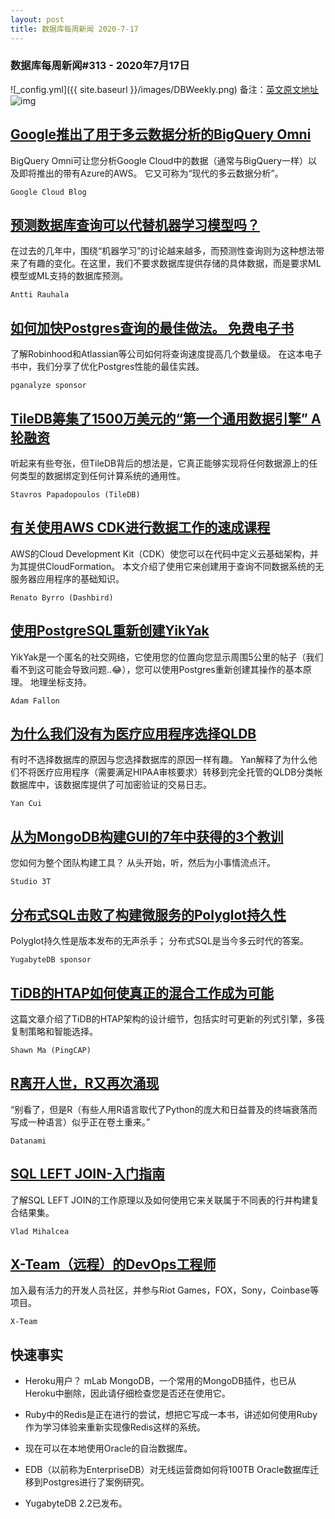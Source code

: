 ```yaml
---
layout: post
title: 数据库每周新闻 2020-7-17
---
```

### 数据库每周新闻#313 - 2020年7月17日
![_config.yml]({{ site.baseurl }}/images/DBWeekly.png)
备注：[英文原文地址](https://dbweekly.com/issues/313)
![img](https://res.cloudinary.com/cpress/image/upload/w_1280,e_sharpen:60/v1594984913/d5oganpdrbc9hedmbr2x.png)


## [Google推出了用于多云数据分析的BigQuery Omni](https://dbweekly.com/link/92058/web)
BigQuery Omni可让您分析Google Cloud中的数据（通常与BigQuery一样）以及即将推出的带有Azure的AWS。 它又可称为“现代的多云数据分析”。

`Google Cloud Blog`


## [预测数据库查询可以代替机器学习模型吗？ ](https://dbweekly.com/link/92059/web)
在过去的几年中，围绕“机器学习”的讨论越来越多，而预测性查询则为这种想法带来了有趣的变化。在这里，我们不要求数据库提供存储的具体数据，而是要求ML模型或ML支持的数据库预测。

`Antti Rauhala`


## [如何加快Postgres查询的最佳做法。 免费电子书](https://dbweekly.com/link/91945/web)
了解Robinhood和Atlassian等公司如何将查询速度提高几个数量级。 在这本电子书中，我们分享了优化Postgres性能的最佳实践。

`pganalyze sponsor`


## [TileDB筹集了1500万美元的“第一个通用数据引擎” A轮融资](https://dbweekly.com/link/92060/web)
听起来有些夸张，但TileDB背后的想法是，它真正能够实现将任何数据源上的任何类型的数据绑定到任何计算系统的通用性。

`Stavros Papadopoulos (TileDB)`


## [有关使用AWS CDK进行数据工作的速成课程](https://dbweekly.com/link/92067/web)
AWS的Cloud Development Kit（CDK）使您可以在代码中定义云基础架构，并为其提供CloudFormation。 本文介绍了使用它来创建用于查询不同数据系统的无服务器应用程序的基础知识。

`Renato Byrro (Dashbird)`


## [使用PostgreSQL重新创建YikYak ](https://dbweekly.com/link/92068/web)
YikYak是一个匿名的社交网络，它使用您的位置向您显示周围5公里的帖子（我们看不到这可能会导致问题..😂），您可以使用Postgres重新创建其操作的基本原理。 地理坐标支持。

`Adam Fallon`


## [为什么我们没有为医疗应用程序选择QLDB](https://dbweekly.com/link/92069/web)
有时不选择数据库的原因与您选择数据库的原因一样有趣。 Yan解释了为什么他们不将医疗应用程序（需要满足HIPAA审核要求）转移到完全托管的QLDB分类帐数据库中，该数据库提供了可加密验证的交易日志。

`Yan Cui`


## [从为MongoDB构建GUI的7年中获得的3个教训](https://dbweekly.com/link/92071/web)
您如何为整个团队构建工具？ 从头开始，听，然后为小事情流点汗。

`Studio 3T`


## [分布式SQL击败了构建微服务的Polyglot持久性](https://dbweekly.com/link/91946/web)
Polyglot持久性是版本发布的无声杀手； 分布式SQL是当今多云时代的答案。

`YugabyteDB sponsor`


## [TiDB的HTAP如何使真正的混合工作成为可能](https://dbweekly.com/link/92072/web)
这篇文章介绍了TiDB的HTAP架构的设计细节，包括实时可更新的列式引擎，多筏复制策略和智能选择。

`Shawn Ma (PingCAP)`


## [R离开人世，R又再次涌现](https://dbweekly.com/link/92073/web)
“别看了，但是R（有些人用R语言取代了Python的庞大和日益普及的终端衰落而写成一种语言）似乎正在卷土重来。”

`Datanami`


## [SQL LEFT JOIN-入门指南](https://dbweekly.com/link/92075/web)
了解SQL LEFT JOIN的工作原理以及如何使用它来关联属于不同表的行并构建复合结果集。

`Vlad Mihalcea`


## [X-Team（远程）的DevOps工程师](https://dbweekly.com/link/91947/web)
加入最有活力的开发人员社区，并参与Riot Games，FOX，Sony，Coinbase等项目。

`X-Team`
## 快速事实


- Heroku用户？ mLab MongoDB，一个常用的MongoDB插件，也已从Heroku中删除，因此请仔细检查您是否还在使用它。


- Ruby中的Redis是正在进行的尝试，想把它写成一本书，讲述如何使用Ruby作为学习体验来重新实现像Redis这样的系统。


- 现在可以在本地使用Oracle的自治数据库。


- EDB（以前称为EnterpriseDB）对无线运营商如何将100TB Oracle数据库迁移到Postgres进行了案例研究。


- YugabyteDB 2.2已发布。
